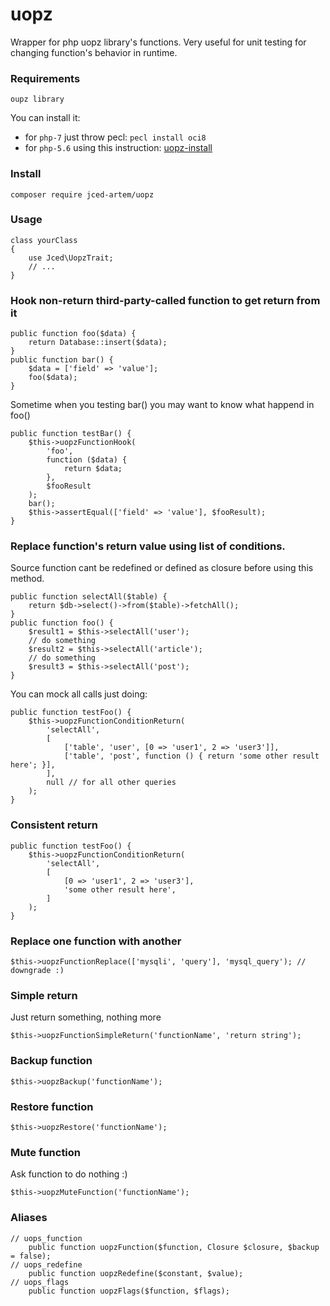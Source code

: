 # uopz
Wrapper for php uopz library's functions. Very useful for unit testing for changing function's behavior in runtime.

### Requirements
```
oupz library
```
You can install it:
- for `php-7` just throw pecl: `pecl install oci8`
- for `php-5.6` using this instruction: <a href='https://github.com/jced-artem/uopz-install'>uopz-install</a>

### Install
```
composer require jced-artem/uopz
```
### Usage
```
class yourClass
{
    use Jced\UopzTrait;
    // ...
}
```

### Hook non-return third-party-called function to get return from it
```
public function foo($data) {
    return Database::insert($data);
}
public function bar() {
    $data = ['field' => 'value'];
    foo($data);
}
```
Sometime when you testing bar() you may want to know what happend in foo()
```
public function testBar() {
    $this->uopzFunctionHook(
        'foo',
        function ($data) {
            return $data;
        },
        $fooResult
    );
    bar();
    $this->assertEqual(['field' => 'value'], $fooResult);
}
```
### Replace function's return value using list of conditions.
Source function cant be redefined or defined as closure before using this method.
```
public function selectAll($table) {
    return $db->select()->from($table)->fetchAll();
}
public function foo() {
    $result1 = $this->selectAll('user');
    // do something
    $result2 = $this->selectAll('article');
    // do something
    $result3 = $this->selectAll('post');
}
```
You can mock all calls just doing:
```
public function testFoo() {
    $this->uopzFunctionConditionReturn(
        'selectAll',
        [
            ['table', 'user', [0 => 'user1', 2 => 'user3']],
            ['table', 'post', function () { return 'some other result here'; }],
        ],
        null // for all other queries
    );
}
```
### Consistent return
```
public function testFoo() {
    $this->uopzFunctionConditionReturn(
        'selectAll',
        [
            [0 => 'user1', 2 => 'user3'],
            'some other result here',
        ]
    );
}
```
### Replace one function with another
```
$this->uopzFunctionReplace(['mysqli', 'query'], 'mysql_query'); // downgrade :)
```
### Simple return
Just return something, nothing more
```
$this->uopzFunctionSimpleReturn('functionName', 'return string');
```
### Backup function
```
$this->uopzBackup('functionName');
```
### Restore function
```
$this->uopzRestore('functionName');
```
### Mute function
Ask function to do nothing :)
```
$this->uopzMuteFunction('functionName');
```
### Aliases
```
// uops_function
    public function uopzFunction($function, Closure $closure, $backup = false);
// uops_redefine
    public function uopzRedefine($constant, $value);
// uops_flags
    public function uopzFlags($function, $flags);
```
